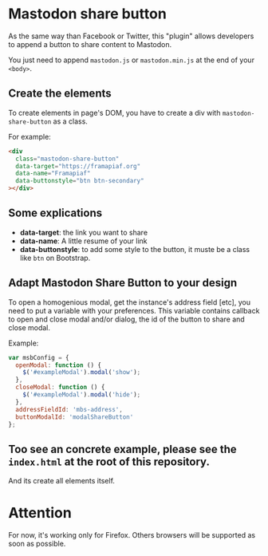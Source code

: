 # Mastodon share button

As the same way than Facebook or Twitter, this "plugin" allows developers to append a button to share content to Mastodon.

You just need to append `mastodon.js` or `mastodon.min.js` at the end of your `<body>`.

## Create the elements
To create elements in page's DOM, you have to create a div with `mastodon-share-button` as a class.

For example:

```html
<div 
  class="mastodon-share-button"
  data-target="https://framapiaf.org"
  data-name="Framapiaf"
  data-buttonstyle="btn btn-secondary"
></div>
```

## Some explications

* **data-target**: the link you want to share
* **data-name**: A little resume of your link
* **data-buttonstyle**: to add some style to the button, it muste be a class like `btn` on Bootstrap.

## Adapt Mastodon Share Button to your design

To open a homogenious modal, get the instance's address field [etc], you need to put a variable with your preferences.
This variable contains callback to open and close modal and/or dialog, the id of the button to share and close modal.

Example:

```javascript
var msbConfig = {
  openModal: function () {
    $('#exampleModal').modal('show');
  },
  closeModal: function () {
    $('#exampleModal').modal('hide');
  },
  addressFieldId: 'mbs-address',
  buttonModalId: 'modalShareButton'
};
```
Too see an concrete example, please see the `index.html` at the root of this repository.
---
And its create all elements itself.

# Attention
For now, it's working only for Firefox.
Others browsers will be supported as soon as possible.
